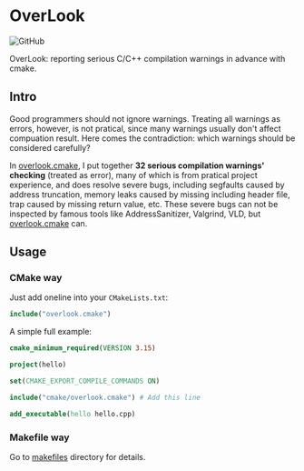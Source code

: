 # OverLook

<img alt="GitHub" src="https://img.shields.io/github/license/zchrissirhcz/overlook">

OverLook: reporting serious C/C++ compilation warnings in advance with cmake.

## Intro

Good programmers should not ignore warnings. Treating all warnings as errors, however, is not pratical, since many warnings usually don't affect compuation result. Here comes the contradiction: which warnings should be considered carefully?

In [overlook.cmake](overlook.cmake), I put together **32 serious compilation warnings' checking** (treated as error), many of which is from pratical project experience, and does resolve severe bugs, including segfaults caused by address truncation, memory leaks caused by missing including header file, trap caused by missing return value, etc. These severe bugs can not be inspected by famous tools like AddressSanitizer, Valgrind, VLD, but [overlook.cmake](overlook.cmake) can.

## Usage

### CMake way
Just add oneline into your `CMakeLists.txt`:

```cmake
include("overlook.cmake")
```

A simple full example:
```cmake
cmake_minimum_required(VERSION 3.15)

project(hello)

set(CMAKE_EXPORT_COMPILE_COMMANDS ON)

include("cmake/overlook.cmake") # Add this line

add_executable(hello hello.cpp)
```

### Makefile way

Go to [makefiles](makefiles/README.md) directory for details.
